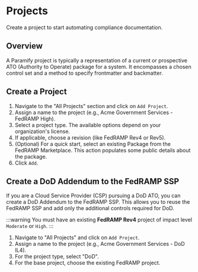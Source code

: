 # Projects

Create a project to start automating compliance documentation.

## Overview

A Paramify project is typically a representation of a current or prospective ATO (Authority to Operate) package for a system. It encompasses a chosen control set and a method to specify frontmatter and backmatter.

## Create a Project

1. Navigate to the "All Projects" section and click on `Add Project`.
2. Assign a name to the project (e.g., Acme Government Services - FedRAMP High).
3. Select a project type. The available options depend on your organization's license.
4. If applicable, choose a revision (like FedRAMP Rev4 or Rev5).
5. (Optional) For a quick start, select an existing Package from the FedRAMP Marketplace. This action populates some public details about the package.
6. Click `Add`.

<YouTube src="https://www.youtube.com/embed/wddePFJDLLk?si=ay9-Selo7J7Byyl4" />

## Create a DoD Addendum to the FedRAMP SSP

If you are a Cloud Service Provider (CSP) pursuing a DoD ATO, you can create a DoD Addendum to the FedRAMP SSP. This allows you to reuse the FedRAMP SSP and add only the additional controls required for DoD.

:::warning
You must have an existing **FedRAMP Rev4** project of impact level `Moderate` or `High`.
:::

1. Navigate to "All Projects" and click on `Add Project`.
2. Assign a name to the project (e.g., Acme Government Services - DoD IL4).
3. For the project type, select "DoD".
4. For the base project, choose the existing FedRAMP project.
